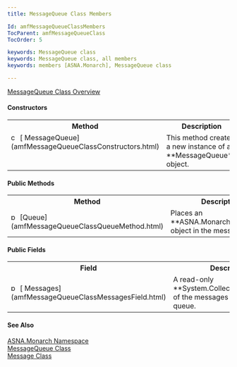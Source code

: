 ```yaml
---
title: MessageQueue Class Members

Id: amfMessageQueueClassMembers
TocParent: amfMessageQueueClass
TocOrder: 5

keywords: MessageQueue class
keywords: MessageQueue class, all members
keywords: members [ASNA.Monarch], MessageQueue class

---
```


[MessageQueue Class Overview](amfMessageQueueClass.html) 

#### Constructors 
<table class="mytable" cellspacing="0" cellpadding="4" width="90%">
          <colgroup>
            <col width="20%" />
            <col width="70%" />
          </colgroup>
          <tr>
            <th>Method</th>
            <th>Description</th>
          </tr>
          <tr valign="top">
            <td><img height="16" alt="constructor" src="../Images/Constructor.bmp" width="16" border="0" />
              [
            MessageQueue](amfMessageQueueClassConstructors.html)
            </td>
            <td>This method creates a new
          instance of a 
 **MessageQueue**  object.</td>
          </tr>
</table>

#### Public Methods
<table class="mytable" cellspacing="0" cellpadding="4" width="90%">
          <colgroup>
            <col width="20%" />
            <col width="70%" />
          </colgroup>
          <tr>
            <th>Method</th>
            <th>Description</th>
          </tr>
          <tr>
            <td><img height="16" alt="public method" src="../Images/Methods.bmp" width="16" border="0" />
              [Queue](amfMessageQueueClassQueueMethod.html)
            </td>
            <td>Places an 
 **ASNA.Monarch.Message**  object in the
          message queue.</td>
          </tr>
</table>

#### Public Fields
<table class="mytable" cellspacing="0" cellpadding="4" width="90%">
          <colgroup>
            <col width="20%" />
            <col width="70%" />
          </colgroup>
          <tr>
            <th>Field</th>
            <th>Description</th>
          </tr>
          <tr>
            <td><img height="16" alt="public field" src="../Images/Field.bmp" width="16" border="0" />
              [
            Messages](amfMessageQueueClassMessagesField.html)
            </td>
            <td>A read-only 
 **System.Collections.ArrayList**  of the
          messages in the message queue.</td>
          </tr>
</table>

#### See Also
[ASNA.Monarch Namespace](amfMonarchNamespace.html) <br /> [MessageQueue Class](amfMessageQueueClass.html) <br />[Message Class](amfMessageClass.html) 

